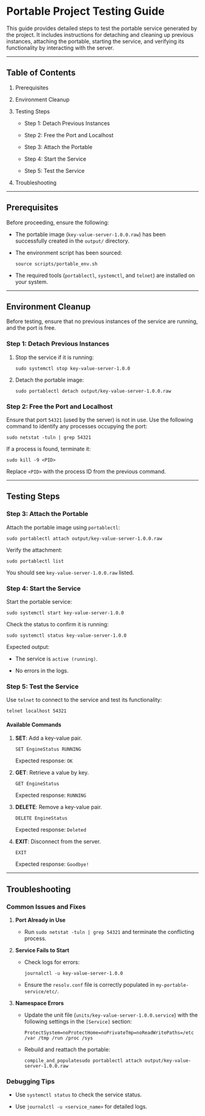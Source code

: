 # Portable Project Testing Guide

This guide provides detailed steps to test the portable service generated by the project. It includes instructions for detaching and cleaning up previous instances, attaching the portable, starting the service, and verifying its functionality by interacting with the server.

---

## Table of Contents

1. Prerequisites

2. Environment Cleanup

3. Testing Steps
   
   - Step 1: Detach Previous Instances
   
   - Step 2: Free the Port and Localhost
   
   - Step 3: Attach the Portable
   
   - Step 4: Start the Service
   
   - Step 5: Test the Service

4. Troubleshooting

---

## Prerequisites

Before proceeding, ensure the following:

- The portable image (`key-value-server-1.0.0.raw`) has been successfully created in the `output/` directory.

- The environment script has been sourced:
  
  ```
  source scripts/portable_env.sh
  ```

- The required tools (`portablectl`, `systemctl`, and `telnet`) are installed on your system.

---

## Environment Cleanup

Before testing, ensure that no previous instances of the service are running, and the port is free.

### Step 1: Detach Previous Instances

1. Stop the service if it is running:
   
   ```
   sudo systemctl stop key-value-server-1.0.0
   ```

2. Detach the portable image:
   
   ```
   sudo portablectl detach output/key-value-server-1.0.0.raw
   ```

### Step 2: Free the Port and Localhost

Ensure that port `54321` (used by the server) is not in use. Use the following command to identify any processes occupying the port:

```
sudo netstat -tuln | grep 54321
```

If a process is found, terminate it:

```
sudo kill -9 <PID>
```

Replace `<PID>` with the process ID from the previous command.

---

## Testing Steps

### Step 3: Attach the Portable

Attach the portable image using `portablectl`:

```
sudo portablectl attach output/key-value-server-1.0.0.raw
```

Verify the attachment:

```
sudo portablectl list
```

You should see `key-value-server-1.0.0.raw` listed.

### Step 4: Start the Service

Start the portable service:

```
sudo systemctl start key-value-server-1.0.0
```

Check the status to confirm it is running:

```
sudo systemctl status key-value-server-1.0.0
```

Expected output:

- The service is `active (running)`.

- No errors in the logs.

### Step 5: Test the Service

Use `telnet` to connect to the service and test its functionality:

```
telnet localhost 54321
```

#### Available Commands

1. **SET**: Add a key-value pair.
   
   ```
   SET EngineStatus RUNNING
   ```
   
   Expected response: `OK`

2. **GET**: Retrieve a value by key.
   
   ```
   GET EngineStatus
   ```
   
   Expected response: `RUNNING`

3. **DELETE**: Remove a key-value pair.
   
   ```
   DELETE EngineStatus
   ```
   
   Expected response: `Deleted`

4. **EXIT**: Disconnect from the server.
   
   ```
   EXIT
   ```
   
   Expected response: `Goodbye!`

---

## Troubleshooting

### Common Issues and Fixes

1. **Port Already in Use**
   
   - Run `sudo netstat -tuln | grep 54321` and terminate the conflicting process.

2. **Service Fails to Start**
   
   - Check logs for errors:
     
     ```
     journalctl -u key-value-server-1.0.0
     ```
   
   - Ensure the `resolv.conf` file is correctly populated in `my-portable-service/etc/`.

3. **Namespace Errors**
   
   - Update the unit file (`units/key-value-server-1.0.0.service`) with the following settings in the `[Service]` section:
     
     ```
     ProtectSystem=noProtectHome=noPrivateTmp=noReadWritePaths=/etc /var /tmp /run /proc /sys
     ```
   
   - Rebuild and reattach the portable:
     
     ```
     compile_and_populatesudo portablectl attach output/key-value-server-1.0.0.raw
     ```

### Debugging Tips

- Use `systemctl status` to check the service status.

- Use `journalctl -u <service_name>` for detailed logs.
